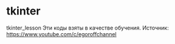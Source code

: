 # tkinter
tkinter_lesson
Эти коды взяты в качестве обучения.
Источник: https://www.youtube.com/c/egoroffchannel
